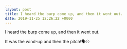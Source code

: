 ```yaml
---
layout: post
title: I heard the burp come up, and then it went out.
date: 2019-11-25 12:26:22 +0000
---
```


I heard the burp come up, and then it went out.

It was the wind-up and then the pitch!🗣️⚾️

